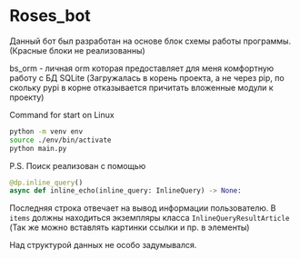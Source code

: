 # Roses_bot

Данный бот был разработан на основе блок схемы работы программы. (Красные блоки не реализованны)

bs_orm - личная orm которая предоставляет для меня комфортную работу с БД SQLite (Загружалась в корень проекта, а не через pip, по скольку pypi в корне отказывается причитать вложенные модули к проекту)

Command for start on Linux
```bash
python -m venv env
source ./env/bin/activate
python main.py
```


P.S. Поиск реализован с помощью 
```python
@dp.inline_query()
async def inline_echo(inline_query: InlineQuery) -> None:
```
Последняя строка отвечает на вывод информации пользователю. В ```items``` должны находиться экземпляры класса ```InlineQueryResultArticle``` (Так же можно вставлять картинки ссылки и пр. в элементы)

Над структурой данных не особо задумывался.